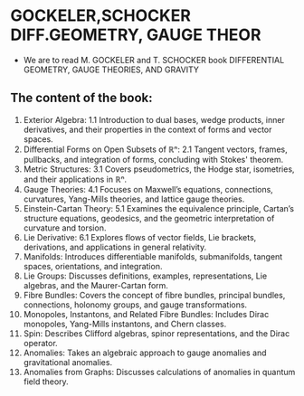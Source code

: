 # GOCKELER,SCHOCKER DIFF.GEOMETRY, GAUGE THEOR

- We are to read M. GOCKELER and T. SCHOCKER book DIFFERENTIAL GEOMETRY,  GAUGE THEORIES,  AND GRAVITY

## The content of the book:
1. Exterior Algebra:
   1.1 Introduction to dual bases, wedge products, inner derivatives, and their properties in the context of forms and vector spaces.
2. Differential Forms on Open Subsets of ℝⁿ:
  2.1 Tangent vectors, frames, pullbacks, and integration of forms, concluding with Stokes' theorem.
3. Metric Structures:
  3.1 Covers pseudometrics, the Hodge star, isometries, and their applications in ℝⁿ.
4. Gauge Theories:
   4.1 Focuses on Maxwell’s equations, connections, curvatures, Yang-Mills theories, and lattice gauge theories.
5. Einstein-Cartan Theory:
  5.1 Examines the equivalence principle, Cartan’s structure equations, geodesics, and the geometric interpretation of curvature and torsion.
6. Lie Derivative:
  6.1 Explores flows of vector fields, Lie brackets, derivations, and applications in general relativity.
7. Manifolds: Introduces differentiable manifolds, submanifolds, tangent spaces, orientations, and integration.
8. Lie Groups: Discusses definitions, examples, representations, Lie algebras, and the Maurer-Cartan form.
9. Fibre Bundles: Covers the concept of fibre bundles, principal bundles, connections, holonomy groups, and gauge transformations.
10. Monopoles, Instantons, and Related Fibre Bundles: Includes Dirac monopoles, Yang-Mills instantons, and Chern classes.
11. Spin: Describes Clifford algebras, spinor representations, and the Dirac operator.
12. Anomalies: Takes an algebraic approach to gauge anomalies and gravitational anomalies.
13. Anomalies from Graphs: Discusses calculations of anomalies in quantum field theory.
